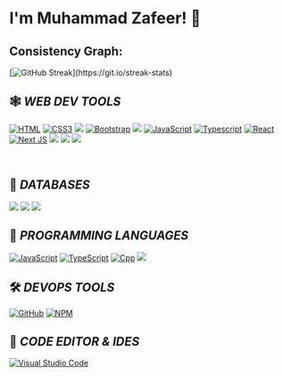 # I'm Muhammad Zafeer! 👋

 
## Consistency Graph:

[![GitHub Streak](https://github-readme-streak-stats.herokuapp.com/?user=zafeerwains&theme=highcontrast&layout=compa")](https://git.io/streak-stats)


## 🕸️ *WEB DEV TOOLS*

[![HTML](https://img.shields.io/badge/HTML5-E34F26?style=for-the-badge&logo=html5&logoColor=white "HTML")](https://github.com/zafeerwains)
[![CSS3](https://img.shields.io/badge/CSS3-1572B6?style=for-the-badge&logo=css3&logoColor=white "CSS")](https://github.com/zafeerwains)
<img src="https://img.shields.io/badge/Sass-CC6699?style=for-the-badge&logo=sass&logoColor=white" />
[![Bootstrap](https://img.shields.io/badge/Bootstrap-563D7C?style=for-the-badge&logo=bootstrap&logoColor=white "Bootstrap")](https://github.com/zafeerwains)
<img src="https://img.shields.io/badge/Tailwind_CSS-38B2AC?style=for-the-badge&logo=tailwind-css&logoColor=white" />
[![JavaScript](https://img.shields.io/badge/JavaScript-F7DF1E?style=for-the-badge&logo=javascript&logoColor=black "JavaScript")](https://github.com/zafeerwains)
[![Typescript](https://img.shields.io/badge/TypeScript-007ACC?style=for-the-badge&logo=typescript&logoColor=white "Typescript")](https://github.com/zafeerwains)
[![React](https://img.shields.io/badge/React-20232A?style=for-the-badge&logo=react&logoColor=61DAFB "React")](https://github.com/zafeerwains)
[![Next JS](https://img.shields.io/badge/Next-black?style=for-the-badge&logo=next.js&logoColor=white "Next.js")](https://github.com/zafeerwains)
<img src="https://img.shields.io/badge/firebase-ffca28?style=for-the-badge&logo=firebase&logoColor=white" />
<img src="https://img.shields.io/badge/Node%20js-339933?style=for-the-badge&logo=nodedotjs&logoColor=white" />
<img src="https://img.shields.io/badge/Express%20js-000000?style=for-the-badge&logo=express&logoColor=white" />

<br />


## 📅 *DATABASES*

<img src="https://img.shields.io/badge/MongoDB-4EA94B?style=for-the-badge&logo=mongodb&logoColor=white" />
<img src="https://img.shields.io/badge/MySQL-005C84?style=for-the-badge&logo=mysql&logoColor=white" />
<img src="https://img.shields.io/badge/SQLite-07405E?style=for-the-badge&logo=sqlite&logoColor=white"/>


## 🎯 *PROGRAMMING LANGUAGES*
[![JavaScript](https://img.shields.io/badge/JavaScript-F7DF1E?style=for-the-badge&logo=javascript&logoColor=black "JavaScript")][repo]
[![TypeScript](https://img.shields.io/badge/TypeScript-007ACC?style=for-the-badge&logo=TypeScript&logoColor=white "TypeScript")][repo]
[![Cpp](https://img.shields.io/badge/CPP-007ACC?style=for-the-badge&logo=Cpp&logoColor=white "Cpp")][repo]
<img src="https://img.shields.io/badge/Python-FFD43B?style=for-the-badge&logo=python&logoColor=blue" />


## 🛠️ *DEVOPS TOOLS*

[![GitHub](https://img.shields.io/badge/github-%23121011.svg?style=for-the-badge&logo=github&logoColor=white "GitHub")][repo]
[![NPM](https://img.shields.io/badge/NPM-%23000000.svg?style=for-the-badge&logo=npm&logoColor=white "Npm")][repo]




## 📄 *CODE EDITOR & IDES*

[![Visual Studio Code](https://img.shields.io/badge/VS%20Code-0078d7.svg?style=for-the-badge&logo=visual-studio-code&logoColor=white "Visual Studio Code")][repo]




[repo]: https://github.com/zafeerwains
